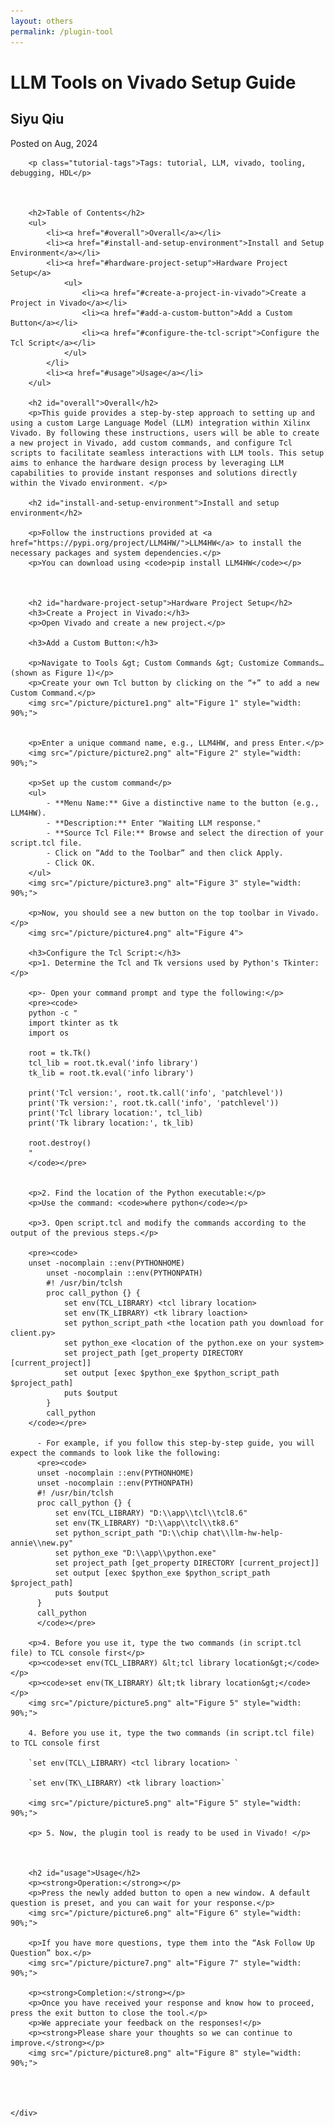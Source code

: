 ```yaml
---
layout: others
permalink: /plugin-tool
---
```


<html lang="en">
<head>
    <meta charset="UTF-8">
    <meta name="viewport" content="width=device-width, initial-scale=1.0">
    <link rel="stylesheet" href="styles.css">
</head>
<body>
    <div class="container">
        <h1 class="tutorial-title">LLM Tools on Vivado Setup Guide </h1>
        <h2 class="tutorial-subtitle">Siyu Qiu </h2>
        <p class="tutorial-date">Posted on Aug, 2024</p>
      
        <p class="tutorial-tags">Tags: tutorial, LLM, vivado, tooling, debugging, HDL</p>


                
        <h2>Table of Contents</h2>
        <ul>
            <li><a href="#overall">Overall</a></li>
            <li><a href="#install-and-setup-environment">Install and Setup Environment</a></li>
            <li><a href="#hardware-project-setup">Hardware Project Setup</a>
                <ul>
                    <li><a href="#create-a-project-in-vivado">Create a Project in Vivado</a></li>
                    <li><a href="#add-a-custom-button">Add a Custom Button</a></li>
                    <li><a href="#configure-the-tcl-script">Configure the Tcl Script</a></li>
                </ul>
            </li>
            <li><a href="#usage">Usage</a></li>
        </ul>
        
        <h2 id="overall">Overall</h2>
        <p>This guide provides a step-by-step approach to setting up and using a custom Large Language Model (LLM) integration within Xilinx Vivado. By following these instructions, users will be able to create a new project in Vivado, add custom commands, and configure Tcl scripts to facilitate seamless interactions with LLM tools. This setup aims to enhance the hardware design process by leveraging LLM capabilities to provide instant responses and solutions directly within the Vivado environment. </p>
        
        <h2 id="install-and-setup-environment">Install and setup environment</h2>
        
        <p>Follow the instructions provided at <a href="https://pypi.org/project/LLM4HW/">LLM4HW</a> to install the necessary packages and system dependencies.</p>
        <p>You can download using <code>pip install LLM4HW</code></p>
        
        
        
        <h2 id="hardware-project-setup">Hardware Project Setup</h2>
        <h3>Create a Project in Vivado:</h3>
        <p>Open Vivado and create a new project.</p>
        
        <h3>Add a Custom Button:</h3>
        
        <p>Navigate to Tools &gt; Custom Commands &gt; Customize Commands… (shown as Figure 1)</p>
        <p>Create your own Tcl button by clicking on the “+” to add a new Custom Command.</p>
        <img src="/picture/picture1.png" alt="Figure 1" style="width: 90%;">
        
        
        <p>Enter a unique command name, e.g., LLM4HW, and press Enter.</p>
        <img src="/picture/picture2.png" alt="Figure 2" style="width: 90%;">
        
        <p>Set up the custom command</p>
        <ul>
            - **Menu Name:** Give a distinctive name to the button (e.g., LLM4HW). 
            - **Description:** Enter "Waiting LLM response." 
            - **Source Tcl File:** Browse and select the direction of your script.tcl file. 
            - Click on “Add to the Toolbar” and then click Apply. 
            - Click OK. 
        </ul>
        <img src="/picture/picture3.png" alt="Figure 3" style="width: 90%;">
        
        <p>Now, you should see a new button on the top toolbar in Vivado.</p>
        <img src="/picture/picture4.png" alt="Figure 4">
        
        <h3>Configure the Tcl Script:</h3>
        <p>1. Determine the Tcl and Tk versions used by Python's Tkinter:</p>
        
        <p>- Open your command prompt and type the following:</p>
        <pre><code>
        python -c "
        import tkinter as tk
        import os
        
        root = tk.Tk()
        tcl_lib = root.tk.eval('info library')
        tk_lib = root.tk.eval('info library')
        
        print('Tcl version:', root.tk.call('info', 'patchlevel'))
        print('Tk version:', root.tk.call('info', 'patchlevel'))
        print('Tcl library location:', tcl_lib)
        print('Tk library location:', tk_lib)
        
        root.destroy()
        "
        </code></pre>
        
        
        <p>2. Find the location of the Python executable:</p>
        <p>Use the command: <code>where python</code></p>
        
        <p>3. Open script.tcl and modify the commands according to the output of the previous steps.</p>
        
        <pre><code>
        unset -nocomplain ::env(PYTHONHOME)
            unset -nocomplain ::env(PYTHONPATH)
            #! /usr/bin/tclsh
            proc call_python {} {
                set env(TCL_LIBRARY) <tcl library location>
                set env(TK_LIBRARY) <tk library loaction>
                set python_script_path <the location path you download for client.py>
                set python_exe <location of the python.exe on your system>
                set project_path [get_property DIRECTORY [current_project]]
                set output [exec $python_exe $python_script_path $project_path]
                puts $output
            }
            call_python
        </code></pre>
        
          - For example, if you follow this step-by-step guide, you will expect the commands to look like the following: 
          <pre><code>
          unset -nocomplain ::env(PYTHONHOME)
          unset -nocomplain ::env(PYTHONPATH)
          #! /usr/bin/tclsh
          proc call_python {} {
              set env(TCL_LIBRARY) "D:\\app\\tcl\\tcl8.6"
              set env(TK_LIBRARY) "D:\\app\\tcl\\tk8.6"
              set python_script_path "D:\\chip chat\\llm-hw-help-annie\\new.py"
              set python_exe "D:\\app\\python.exe"
              set project_path [get_property DIRECTORY [current_project]]
              set output [exec $python_exe $python_script_path $project_path]
              puts $output
          }
          call_python
          </code></pre>
        
        <p>4. Before you use it, type the two commands (in script.tcl file) to TCL console first</p>
        <p><code>set env(TCL_LIBRARY) &lt;tcl library location&gt;</code></p>
        <p><code>set env(TK_LIBRARY) &lt;tk library location&gt;</code></p>
        <img src="/picture/picture5.png" alt="Figure 5" style="width: 90%;">
        
        4. Before you use it, type the two commands (in script.tcl file) to TCL console first 
        
        `set env(TCL\_LIBRARY) <tcl library location> `
        
        `set env(TK\_LIBRARY) <tk library loaction>`
        
        <img src="/picture/picture5.png" alt="Figure 5" style="width: 90%;">
        
        <p> 5. Now, the plugin tool is ready to be used in Vivado! </p>
        
        
        
        <h2 id="usage">Usage</h2>
        <p><strong>Operation:</strong></p>
        <p>Press the newly added button to open a new window. A default question is preset, and you can wait for your response.</p>
        <img src="/picture/picture6.png" alt="Figure 6" style="width: 90%;">
        
        <p>If you have more questions, type them into the “Ask Follow Up Question” box.</p>
        <img src="/picture/picture7.png" alt="Figure 7" style="width: 90%;">
        
        <p><strong>Completion:</strong></p>
        <p>Once you have received your response and know how to proceed, press the exit button to close the tool.</p>
        <p>We appreciate your feedback on the responses!</p>
        <p><strong>Please share your thoughts so we can continue to improve.</strong></p>
        <img src="/picture/picture8.png" alt="Figure 8" style="width: 90%;">



        
    </div>
</body>
</html>
